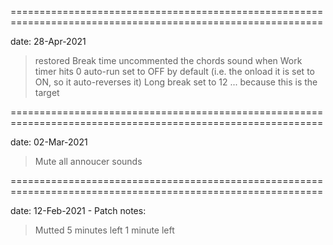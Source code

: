 



============================================================================================================

date: 28-Apr-2021

>restored Break time
>uncommented the  chords sound when Work timer hits 0
>auto-run set to OFF by default (i.e. the onload it is set to ON, so it auto-reverses it)
>Long break set to 12 ... because this is the target



============================================================================================================

date: 02-Mar-2021

>Mute all annoucer sounds




============================================================================================================

date: 12-Feb-2021 - Patch notes:

>Mutted 5 minutes left
>1 minute left

